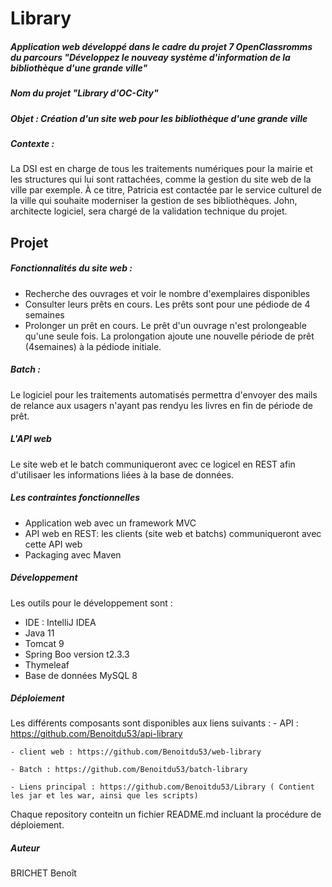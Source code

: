 # Library

##### Application web développé dans le cadre du projet 7 OpenClassromms du parcours "Développez le nouveay système d'information de la bibliothèque d'une grande ville"
##### Nom du projet "Library d'OC-City"

##### Objet : Création d'un site web pour les bibliothèque d'une grande ville

##### Contexte : 

La DSI est en charge de tous les traitements numériques pour la
mairie et les structures qui lui sont rattachées, comme la gestion
du site web de la ville par exemple. À ce titre, Patricia est
contactée par le service culturel de la ville qui souhaite
moderniser la gestion de ses bibliothèques. John, architecte
logiciel, sera chargé de la validation technique du projet.

## Projet 

##### Fonctionnalités du site web :

* Recherche des ouvrages et voir le nombre d'exemplaires disponibles
* Consulter leurs prêts en cours. Les prêts sont pour une pédiode de 4 semaines
* Prolonger un prêt en cours. Le prêt d'un ouvrage n'est prolongeable qu'une seule fois. La prolongation ajoute une nouvelle période de prêt (4semaines) à la pédiode initiale.

##### Batch :
Le logiciel pour les traitements automatisés permettra d'envoyer des mails de relance aux usagers n'ayant pas rendyu les livres en fin de période de prêt.

##### L'API web 
Le site web et le batch communiqueront avec ce logicel en REST afin d'utilisaer les informations liées à la base de données.

##### Les contraintes fonctionnelles 

* Application web avec un framework MVC
* API web en REST: les clients (site web et batchs) communiqueront avec cette API web
* Packaging avec Maven

##### Développement 

Les outils pour le développement sont :
- IDE : IntelliJ IDEA 
- Java 11
- Tomcat 9
- Spring Boo version t2.3.3
- Thymeleaf 
- Base de données MySQL  8


##### Déploiement

Les différents composants sont disponibles aux liens suivants : 
	- API : https://github.com/Benoitdu53/api-library
	
	- client web : https://github.com/Benoitdu53/web-library
	
	- Batch : https://github.com/Benoitdu53/batch-library
	
	- Liens principal : https://github.com/Benoitdu53/Library ( Contient les jar et les war, ainsi que les scripts)
	
Chaque repository conteitn un fichier README.md incluant la procédure de déploiement.

##### Auteur 

BRICHET Benoît 

